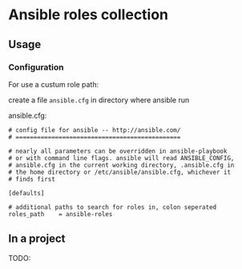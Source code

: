 # Ansible roles collection

## Usage

### Configuration

For use a custum role path:

create a file `ansible.cfg` in directory where ansible run

ansible.cfg:
````
# config file for ansible -- http://ansible.com/
# ==============================================

# nearly all parameters can be overridden in ansible-playbook
# or with command line flags. ansible will read ANSIBLE_CONFIG,
# ansible.cfg in the current working directory, .ansible.cfg in
# the home directory or /etc/ansible/ansible.cfg, whichever it
# finds first

[defaults]

# additional paths to search for roles in, colon seperated
roles_path    = ansible-roles
````

## In a project 

TODO: